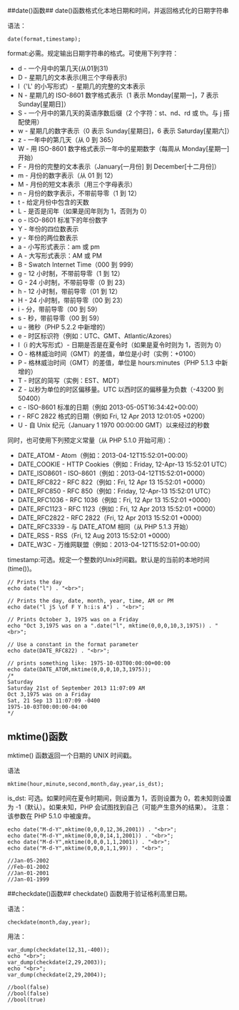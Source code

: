 ##date()函数##
date()函数格式化本地日期和时间，并返回格式化的日期字符串

语法：

	date(format,timestamp);
format:必需。规定输出日期字符串的格式。可使用下列字符：

- d - 一个月中的第几天(从01到31)
- D - 星期几的文本表示(用三个字母表示)
- l（'L' 的小写形式）- 星期几的完整的文本表示
- N - 星期几的 ISO-8601 数字格式表示（1 表示 Monday[星期一]，7 表示 Sunday[星期日]）
- S - 一个月中的第几天的英语序数后缀（2 个字符：st、nd、rd 或 th。与 j 搭配使用）
- w - 星期几的数字表示（0 表示 Sunday[星期日]，6 表示 Saturday[星期六]）
- z - 一年中的第几天（从 0 到 365）
- W - 用 ISO-8601 数字格式表示一年中的星期数字（每周从 Monday[星期一]开始）
- F - 月份的完整的文本表示（January[一月份] 到 December[十二月份]）
- m - 月份的数字表示（从 01 到 12）
- M - 月份的短文本表示（用三个字母表示）
- n - 月份的数字表示，不带前导零（1 到 12）
- t - 给定月份中包含的天数
- L - 是否是闰年（如果是闰年则为 1，否则为 0）
- o - ISO-8601 标准下的年份数字
- Y - 年份的四位数表示
- y - 年份的两位数表示
- a - 小写形式表示：am 或 pm
- A - 大写形式表示：AM 或 PM
- B - Swatch Internet Time（000 到 999）
- g - 12 小时制，不带前导零（1 到 12）
- G - 24 小时制，不带前导零（0 到 23）
- h - 12 小时制，带前导零（01 到 12）
- H - 24 小时制，带前导零（00 到 23）
- i - 分，带前导零（00 到 59）
- s - 秒，带前导零（00 到 59）
- u - 微秒（PHP 5.2.2 中新增的）
- e - 时区标识符（例如：UTC、GMT、Atlantic/Azores）
- I（i 的大写形式）- 日期是否是在夏令时（如果是夏令时则为 1，否则为 0）
- O - 格林威治时间（GMT）的差值，单位是小时（实例：+0100）
- P - 格林威治时间（GMT）的差值，单位是 hours:minutes（PHP 5.1.3 中新增的）
- T - 时区的简写（实例：EST、MDT）
- Z - 以秒为单位的时区偏移量。UTC 以西时区的偏移量为负数（-43200 到 50400）
- c - ISO-8601 标准的日期（例如 2013-05-05T16:34:42+00:00）
- r - RFC 2822 格式的日期（例如 Fri, 12 Apr 2013 12:01:05 +0200）
- U - 自 Unix 纪元（January 1 1970 00:00:00 GMT）以来经过的秒数


同时，也可使用下列预定义常量（从 PHP 5.1.0 开始可用）：

- DATE_ATOM - Atom（例如：2013-04-12T15:52:01+00:00）
- DATE_COOKIE - HTTP Cookies（例如：Friday, 12-Apr-13 15:52:01 UTC）
- DATE_ISO8601 - ISO-8601（例如：2013-04-12T15:52:01+0000）
- DATE_RFC822 - RFC 822（例如：Fri, 12 Apr 13 15:52:01 +0000）
- DATE_RFC850 - RFC 850（例如：Friday, 12-Apr-13 15:52:01 UTC）
- DATE_RFC1036 - RFC 1036（例如：Fri, 12 Apr 13 15:52:01 +0000）
- DATE_RFC1123 - RFC 1123（例如：Fri, 12 Apr 2013 15:52:01 +0000）
- DATE_RFC2822 - RFC 2822（Fri, 12 Apr 2013 15:52:01 +0000）
- DATE_RFC3339 - 与 DATE_ATOM 相同（从 PHP 5.1.3 开始）
- DATE_RSS - RSS（Fri, 12 Aug 2013 15:52:01 +0000）
- DATE_W3C - 万维网联盟（例如：2013-04-12T15:52:01+00:00）

timestamp:可选。规定一个整数的Unix时间戳。默认是的当前的本地时间(time())。

	// Prints the day
	echo date("l") . "<br>";

	// Prints the day, date, month, year, time, AM or PM
	echo date("l jS \of F Y h:i:s A") . "<br>";

	// Prints October 3, 1975 was on a Friday
	echo "Oct 3,1975 was on a ".date("l", mktime(0,0,0,10,3,1975)) . "<br>";

	// Use a constant in the format parameter
	echo date(DATE_RFC822) . "<br>";

	// prints something like: 1975-10-03T00:00:00+00:00
	echo date(DATE_ATOM,mktime(0,0,0,10,3,1975));
	/*
	Saturday
	Saturday 21st of September 2013 11:07:09 AM
	Oct 3,1975 was on a Friday
	Sat, 21 Sep 13 11:07:09 -0400
	1975-10-03T00:00:00-04:00
	*/
## mktime()函数 ##
mktime() 函数返回一个日期的 UNIX 时间戳。

语法
	
 	mktime(hour,minute,second,month,day,year,is_dst);
is_dst:	可选。如果时间在夏令时期间，则设置为 1，否则设置为 0，若未知则设置为 -1（默认）。如果未知，PHP 会试图找到自己（可能产生意外的结果）。 注意：该参数在 PHP 5.1.0 中被废弃。


	echo date("M-d-Y",mktime(0,0,0,12,36,2001)) . "<br>";
	echo date("M-d-Y",mktime(0,0,0,14,1,2001)) . "<br>";
	echo date("M-d-Y",mktime(0,0,0,1,1,2001)) . "<br>";
	echo date("M-d-Y",mktime(0,0,0,1,1,99)) . "<br>";
	
	//Jan-05-2002
	//Feb-01-2002
	//Jan-01-2001
	//Jan-01-1999
##checkdate()函数##
checkdate() 函数用于验证格利高里日期。

语法：
	
	checkdate(month,day,year);
用法：

	var_dump(checkdate(12,31,-400));
	echo "<br>";
	var_dump(checkdate(2,29,2003));
	echo "<br>";
	var_dump(checkdate(2,29,2004));
	
	//bool(false) 
	//bool(false) 
	//bool(true)
